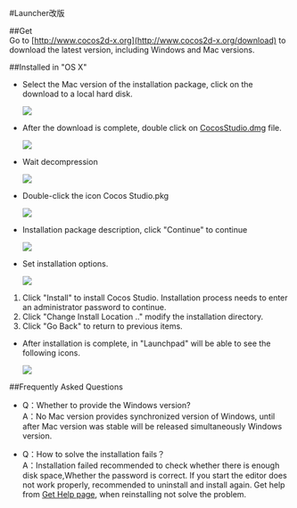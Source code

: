 #Launcher改版

##Get  
Go to [http://www.cocos2d-x.org](http://www.cocos2d-x.org/download) to download the latest version, including Windows and Mac versions.

##Installed in "OS X"

- Select the Mac version of the installation package, click on the download to a local hard disk.

  ![](./res/1.png) 

- After the download is complete, double click on [CocosStudio.dmg]() file.   

  ![](./res/2.png) 

- Wait decompression 

  ![](./res/3.png) 

- Double-click the icon Cocos Studio.pkg   

  ![](./res/4.png) 

- Installation package description, click "Continue" to continue   

  ![](./res/5.png) 

- Set installation options.  

  ![](./res/6.png) 

1. Click "Install" to install Cocos Studio. Installation process needs to enter an administrator password to continue.
2. Click "Change Install Location .." modify the installation directory.
3. Click "Go Back" to return to previous items. 
   
- After installation is complete, in "Launchpad" will be able to see the following icons.   

  ![](./res/7.png) 

##Frequently Asked Questions
- Q：Whether to provide the Windows version?   
	A：No Mac version provides synchronized version of Windows, until after Mac version was stable will be released simultaneously Windows version.

- Q：How to solve the installation fails？    
   A：Installation failed recommended to check whether there is enough disk space,Whether the password is correct. If you start the editor does not work properly, recommended to uninstall and install again. Get help from [Get Help page](../../contact_support/zh.md), when reinstalling not solve the problem.


